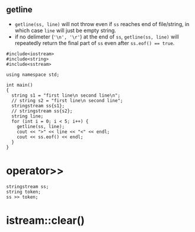 ## getline

* `getline(ss, line)` will not throw even if `ss` reaches end of file/string, in which case `line` will just be empty string.
* if no delimeter (`'\n', '\r'`) at the end of `ss`, `getline(ss, line)` will repeatedly return the final part of `ss` even after `ss.eof() == true`.

```
#include<iostream>
#include<string>
#include<sstream>

using namespace std;

int main()
{
  string s1 = "first line\n second line\n";
  // string s2 = "first line\n second line";
  stringstream ss{s1};
  // stringstream ss{s2};
  string line;
  for (int i = 0; i < 5; i++) {
    getline(ss, line);
    cout << ">" << line << "<" << endl;
    cout << ss.eof() << endl;
  }
}
```

# operator>>

```
stringstream ss;
string token;
ss >> token;
```

# istream::clear()

```
```